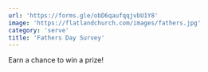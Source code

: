 ```yaml
---
url: 'https://forms.gle/obD6qaufqqjvbU1Y8'
image: 'https://flatlandchurch.com/images/fathers.jpg'
category: 'serve'
title: 'Fathers Day Survey'
---
```


Earn a chance to win a prize!
